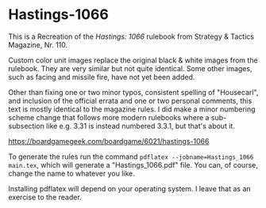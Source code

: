 # Hastings-1066
This is a Recreation of the *Hastings: 1066* rulebook from Strategy & Tactics Magazine, Nr. 110.

Custom color unit images replace the original black & white images from the rulebook. They are very similar but not quite identical. Some other images, such as facing and missile fire, have not yet been added.

Other than fixing one or two minor typos, consistent spelling of "Housecarl", and inclusion of the official errata and one or two personal comments, this text is mostly identical to the magazine rules. I did make a minor numbering scheme change that follows more modern rulebooks where a sub-subsection like e.g. 3.31 is instead numbered 3.3.1, but that's about it.

https://boardgamegeek.com/boardgame/6021/hastings-1066

To generate the rules run the command `pdflatex --jobname=Hastings_1066 main.tex`, which will generate a "Hastings_1066.pdf" file. You can, of course, change the name to whatever you like.

Installing pdflatex will depend on your operating system. I leave that as an exercise to the reader.
